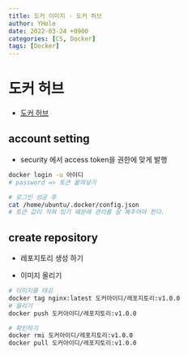 ```yaml
---
title: 도커 이미지 - 도커 허브
author: YHole
date: 2022-03-24 +0900
categories: [CS, Docker]
tags: [Docker]
---
```


# 도커 허브

- [도커 허브](https://hub.docker.com/)

## account setting

- security 에서 access token을 권한에 맞게 발행

```bash
docker login -u 아이디
# password => 토큰 붙여넣기

# 로그인 성공 후
cat /home/ubuntu/.docker/config.json
# 토큰 값이 적혀 있기 때문에 관리를 잘 해주어야 한다.
```

## create repository

- 레포지토리 생성 하기

- 이미지 올리기

```bash
# 이미지를 태깅
docker tag nginx:latest 도커아이디/레포지토리:v1.0.0
# 올리기
docker push 도커아이디/레포지토리:v1.0.0

# 확인하기
docker rmi 도커아이디/레포지토리:v1.0.0
docker pull 도커아이디/레포지토리:v1.0.0
```
